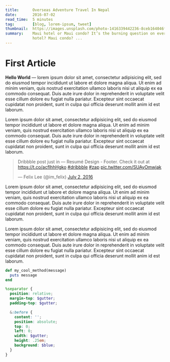 ```yaml
---
title:      Overseas Adventure Travel In Nepal
date:       2016-07-02
read_time:  5 minutes
tag:        [blog, lorem-ipsum, tweet]
thumbnail:  https://images.unsplash.com/photo-1416339442236-8ceb164046f8?dpr=2&auto=compress,format&crop=entropy&fit=crop&w=1199&h=867&q=80
summary:    Maui hotel or Maui condo? It’s the burning question on everyones mind! What should you do? Maui
            hotel? Maui condo? ...
---
```


# First Article

**Hello World** — lorem ipsum dolor sit amet, consectetur adipisicing elit, sed do eiusmod
tempor incididunt ut labore et dolore magna aliqua. Ut enim ad minim veniam,
quis nostrud exercitation ullamco laboris nisi ut aliquip ex ea commodo
consequat. Duis aute irure dolor in reprehenderit in voluptate velit esse
cillum dolore eu fugiat nulla pariatur. Excepteur sint occaecat cupidatat non
proident, sunt in culpa qui officia deserunt mollit anim id est laborum.

Lorem ipsum dolor sit amet, consectetur adipisicing elit, sed do eiusmod
tempor incididunt ut labore et dolore magna aliqua. Ut enim ad minim veniam,
quis nostrud exercitation ullamco laboris nisi ut aliquip ex ea commodo
consequat. Duis aute irure dolor in reprehenderit in voluptate velit esse
cillum dolore eu fugiat nulla pariatur. Excepteur sint occaecat cupidatat non
proident, sunt in culpa qui officia deserunt mollit anim id est laborum.

<div class="w-auto mx-auto mb2">
  <blockquote class="twitter-tweet" data-lang="en">
    <p lang="en" dir="ltr">
      Dribbble post just in — Resumé Design - Footer. Check it out at
      <a href="https://t.co/acflhhHgko">https://t.co/acflhhHgko</a>
      <a href="https://twitter.com/hashtag/dribbble?src=hash">#dribbble</a>
      <a href="https://twitter.com/hashtag/zap?src=hash">#zap</a>
      <a href="https://t.co/SUAyOmwjak">pic.twitter.com/SUAyOmwjak</a>
    </p>
    &mdash; Felix Lee (@im_felix)
    <a href="https://twitter.com/im_felix/status/749159039771222016">July 2, 2016</a>
  </blockquote>
  <script async src="//platform.twitter.com/widgets.js" charset="utf-8"></script>
</div>

Lorem ipsum dolor sit amet, consectetur adipisicing elit, sed do eiusmod
tempor incididunt ut labore et dolore magna aliqua. Ut enim ad minim veniam,
quis nostrud exercitation ullamco laboris nisi ut aliquip ex ea commodo
consequat. Duis aute irure dolor in reprehenderit in voluptate velit esse
cillum dolore eu fugiat nulla pariatur. Excepteur sint occaecat cupidatat non
proident, sunt in culpa qui officia deserunt mollit anim id est laborum.

Lorem ipsum dolor sit amet, consectetur adipisicing elit, sed do eiusmod
tempor incididunt ut labore et dolore magna aliqua. Ut enim ad minim veniam,
quis nostrud exercitation ullamco laboris nisi ut aliquip ex ea commodo
consequat. Duis aute irure dolor in reprehenderit in voluptate velit esse
cillum dolore eu fugiat nulla pariatur. Excepteur sint occaecat cupidatat non
proident, sunt in culpa qui officia deserunt mollit anim id est laborum.

```ruby
def my_cool_method(message)
  puts message
end
```

```scss
%separator {
  position: relative;
  margin-top: $gutter;
  padding-top: $gutter;

  &:before {
    content: '';
    position: absolute;
    top: 0;
    left: 0;
    width: $gutter;
    height: .25em;
    background: $blue;
  }
}
```
